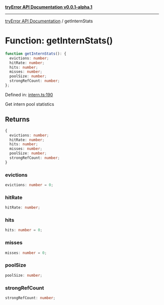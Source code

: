 [**tryError API Documentation v0.0.1-alpha.1**](../index.md)

---

[tryError API Documentation](../index.md) / getInternStats

# Function: getInternStats()

```ts
function getInternStats(): {
  evictions: number;
  hitRate: number;
  hits: number;
  misses: number;
  poolSize: number;
  strongRefCount: number;
};
```

Defined in: [intern.ts:190](https://github.com/oconnorjohnson/try-error/blob/e3ae0308069a4fba073f4543d527ad76373db795/src/intern.ts#L190)

Get intern pool statistics

## Returns

```ts
{
  evictions: number;
  hitRate: number;
  hits: number;
  misses: number;
  poolSize: number;
  strongRefCount: number;
}
```

### evictions

```ts
evictions: number = 0;
```

### hitRate

```ts
hitRate: number;
```

### hits

```ts
hits: number = 0;
```

### misses

```ts
misses: number = 0;
```

### poolSize

```ts
poolSize: number;
```

### strongRefCount

```ts
strongRefCount: number;
```
